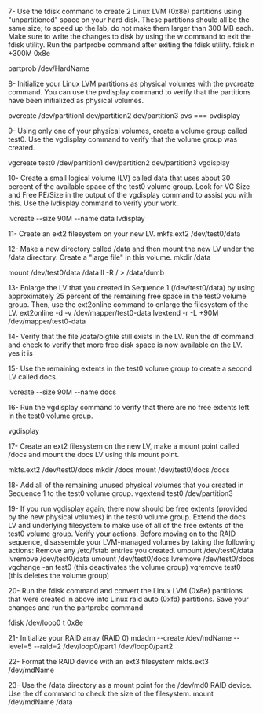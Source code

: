 7- Use the fdisk command to create 2 Linux LVM (0x8e) partitions using "unpartitioned" space on
your hard disk. These partitions should all be the same size; to speed up the lab, do not make them
larger than 300 MB each. Make sure to write the changes to disk by using the w command to exit
the fdisk utility. Run the partprobe command after exiting the fdisk utility.
fdisk
n
+300M
0x8e

partprob /dev/HardName


8- Initialize your Linux LVM partitions as physical volumes with the pvcreate command. You can use
the pvdisplay command to verify that the partitions have been initialized as physical volumes.

pvcreate /dev/partition1 dev/partition2 dev/partition3
pvs === pvdisplay


9- Using only one of your physical volumes, create a volume group called test0. Use the vgdisplay
command to verify that the volume group was created.

vgcreate test0 /dev/partition1 dev/partition2 dev/partition3
vgdisplay


10- Create a small logical volume (LV) called data that uses about 30 percent of the available
space of the test0 volume group. Look for VG Size and Free PE/Size in the output of the
vgdisplay command to assist you with this. Use the lvdisplay command to verify your work.

lvcreate --size 90M --name data
lvdisplay

11- Create an ext2 filesystem on your new LV.
mkfs.ext2 /dev/test0/data


12- Make a new directory called /data and then mount the new LV under the /data directory.
Create a "large file" in this volume.
mkdir /data

mount /dev/test0/data /data 
ll -R / > /data/dumb


13- Enlarge the LV that you created in Sequence 1 (/dev/test0/data) by using approximately 25
percent of the remaining free space in the test0 volume group. Then, use the ext2online command
to enlarge the filesystem of the LV.
ext2online -d -v /dev/mapper/test0-data
lvextend -r -L +90M /dev/mapper/test0-data


14- Verify that the file /data/bigfile still exists in the LV. Run the df command and check to
verify that more free disk space is now available on the LV.
yes it is


15- Use the remaining extents in the test0 volume group to create a second LV called docs.

lvcreate --size 90M --name docs


16- Run the vgdisplay command to verify that there are no free extents left in the test0 volume
group.

vgdisplay


17- Create an ext2 filesystem on the new LV, make a mount point called /docs and mount the docs LV using this mount point.

mkfs.ext2 /dev/test0/docs
mkdir /docs
mount /dev/test0/docs /docs 



18- Add all of the remaining unused physical volumes that you created in Sequence 1 to the test0 volume group.
vgextend test0 /dev/partition3



19- If you run vgdisplay again, there now should be free extents (provided by the new physical
volumes) in the test0 volume group. Extend the docs LV and underlying filesystem to make use of
all of the free extents of the test0 volume group. Verify your actions.
Before moving on to the RAID sequence, disassemble your LVM-managed volumes by
taking the following actions:
Remove any /etc/fstab entries you created.
umount /dev/test0/data
lvremove /dev/test0/data
umount /dev/test0/docs
lvremove /dev/test0/docs
vgchange -an test0 (this deactivates the volume group)
vgremove test0 (this deletes the volume group)






20- Run the fdisk command and convert the Linux LVM (0x8e) partitions that were created in
above into Linux raid auto (0xfd) partitions. Save your changes and run the partprobe command

fdisk /dev/loop0
t
0x8e


21- Initialize your RAID array (RAID 0)
mdadm --create /dev/mdName --level=5 --raid=2 /dev/loop0/part1 /dev/loop0/part2


22- Format the RAID device with an ext3 filesystem
mkfs.ext3 /dev/mdName

23- Use the /data directory as a mount point for the /dev/md0 RAID device. Use the df
command to check the size of the filesystem.
mount /dev/mdName /data
